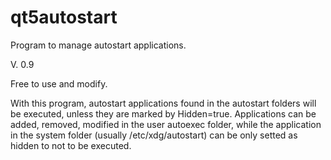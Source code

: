 # qt5autostart
Program to manage autostart applications.

V. 0.9

Free to use and modify.

With this program, autostart applications found in the autostart folders will be executed, unless they are marked by Hidden=true. Applications can be added, removed, modified in the user autoexec folder, while the application in the system folder (usually /etc/xdg/autostart) can be only setted as hidden to not to be executed.
